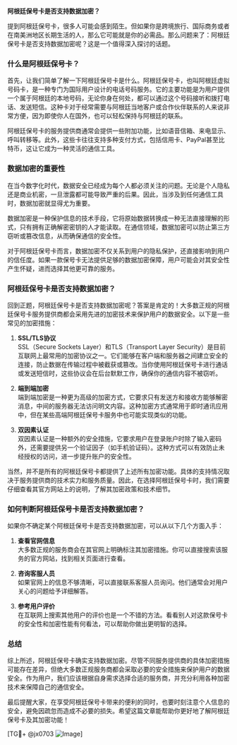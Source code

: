 **阿根廷保号卡是否支持数据加密？**

提到阿根廷保号卡，很多人可能会感到陌生。但如果你是跨境旅行、国际商务或者在南美洲地区长期生活的人，那么它可能就是你的必需品。那么问题来了：阿根廷保号卡是否支持数据加密呢？这是一个值得深入探讨的话题。

### 什么是阿根廷保号卡？

首先，让我们简单了解一下阿根廷保号卡是什么。阿根廷保号卡，也叫阿根廷虚拟号码卡，是一种专门为国际用户设计的电话号码服务。它的主要功能是为用户提供一个属于阿根廷的本地号码，无论你身在何处，都可以通过这个号码接听和拨打电话、发送短信。这种卡对于经常需要与阿根廷当地客户或合作伙伴联系的人来说非常方便，因为即使你人在国外，也可以轻松保持与阿根廷的联系。

阿根廷保号卡的服务提供商通常会提供一些附加功能，比如语音信箱、来电显示、呼叫转移等。此外，这些卡往往支持多种支付方式，包括信用卡、PayPal甚至比特币，这让它成为一种灵活的通信工具。

### 数据加密的重要性

在当今数字化时代，数据安全已经成为每个人都必须关注的问题。无论是个人隐私还是商业机密，一旦泄露都可能导致严重的后果。因此，当涉及到任何通信工具时，数据加密就显得尤为重要。

数据加密是一种保护信息的技术手段，它将原始数据转换成一种无法直接理解的形式，只有拥有正确解密密钥的人才能读取。在通信领域，数据加密可以防止第三方窃听或篡改信息，从而确保通信的安全性。

对于阿根廷保号卡而言，数据加密不仅关系到用户的隐私保护，还直接影响到用户的信任度。如果一款保号卡无法提供足够的数据加密保障，用户可能会对其安全性产生怀疑，进而选择其他更可靠的服务。

### 阿根廷保号卡是否支持数据加密？

回到正题，阿根廷保号卡是否支持数据加密呢？答案是肯定的！大多数正规的阿根廷保号卡服务提供商都会采用先进的加密技术来保护用户的数据安全。以下是一些常见的加密措施：

1. **SSL/TLS协议**  
   SSL（Secure Sockets Layer）和TLS（Transport Layer Security）是目前互联网上最常用的加密协议之一。它们能够在客户端和服务器之间建立安全的连接，防止数据在传输过程中被截获或篡改。当你使用阿根廷保号卡进行通话或发送短信时，这些协议会在后台默默工作，确保你的通信内容不被窃听。

2. **端到端加密**  
   端到端加密是一种更为高级的加密方式，它要求只有发送方和接收方能够解密消息，中间的服务器无法访问明文内容。这种加密方式通常用于即时通讯应用中，但在某些高端阿根廷保号卡服务中也可能实现类似的功能。

3. **双因素认证**  
   双因素认证是一种额外的安全措施，它要求用户在登录账户时除了输入密码外，还需要提供另一个验证因子（如手机验证码）。这种方式可以有效防止未经授权的访问，进一步提升账户的安全性。

当然，并不是所有的阿根廷保号卡都提供了上述所有加密功能。具体的支持情况取决于服务提供商的技术实力和服务质量。因此，在选择阿根廷保号卡时，我们需要仔细查看其官方网站上的说明，了解其加密政策和技术细节。

### 如何判断阿根廷保号卡是否支持数据加密？

如果你不确定某个阿根廷保号卡是否支持数据加密，可以从以下几个方面入手：

1. **查看官网信息**  
   大多数正规的服务商会在其官网上明确标注其加密措施。你可以直接搜索该服务的官方网站，找到相关页面进行查看。

2. **咨询客服人员**  
   如果官网上的信息不够清晰，可以直接联系客服人员询问。他们通常会对用户关心的问题给予详细解答。

3. **参考用户评价**  
   在互联网上搜索其他用户的评价也是一个不错的方法。看看别人对这款保号卡的安全性和加密性能有何看法，可以帮助你做出更明智的选择。

### 总结

综上所述，阿根廷保号卡确实支持数据加密。尽管不同服务提供商的具体加密措施可能存在差异，但绝大多数正规服务商都会采取必要的安全措施来保护用户的数据安全。作为用户，我们应该根据自身需求选择合适的服务商，并充分利用各种加密技术来保障自己的通信安全。

最后提醒大家，在享受阿根廷保号卡带来的便利的同时，也要时刻注意个人信息的安全，避免因疏忽而造成不必要的损失。希望这篇文章能帮助你更好地了解阿根廷保号卡及其加密功能！

[TG💪+ @jx0703 ![Image](https://github.com/user-attachments/assets/dbca1d08-cadb-493c-b0ec-ad6f7a83f270)]